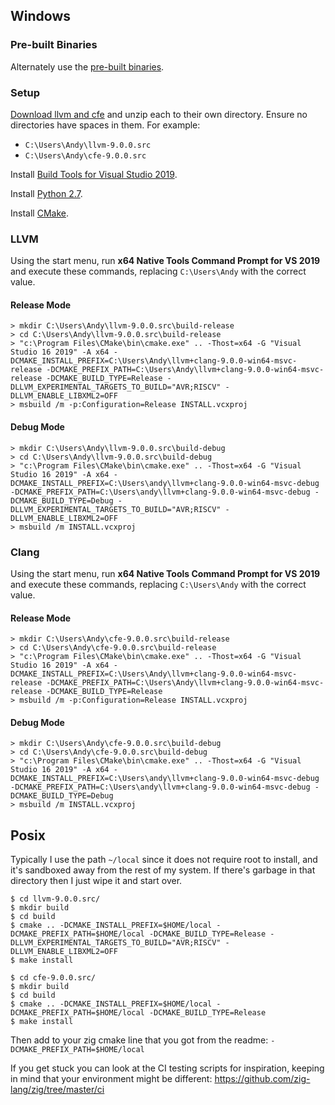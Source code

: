 ## Windows

### Pre-built Binaries

Alternately use the [pre-built binaries](https://github.com/zig-lang/zig/wiki/Building-Zig-on-Windows).

### Setup

[Download llvm and cfe](http://releases.llvm.org/download.html#9.0.0) and unzip each to their own directory. Ensure no directories have spaces in them. For example:

 * `C:\Users\Andy\llvm-9.0.0.src`
 * `C:\Users\Andy\cfe-9.0.0.src`

Install [Build Tools for Visual Studio 2019](https://visualstudio.microsoft.com/downloads/#build-tools-for-visual-studio-2019).

Install [Python 2.7](https://www.python.org).

Install [CMake](http://cmake.org).

### LLVM

Using the start menu, run **x64 Native Tools Command Prompt for VS 2019** and execute these commands, replacing `C:\Users\Andy` with the correct value.

#### Release Mode

```
> mkdir C:\Users\Andy\llvm-9.0.0.src\build-release
> cd C:\Users\Andy\llvm-9.0.0.src\build-release
> "c:\Program Files\CMake\bin\cmake.exe" .. -Thost=x64 -G "Visual Studio 16 2019" -A x64 -DCMAKE_INSTALL_PREFIX=C:\Users\Andy\llvm+clang-9.0.0-win64-msvc-release -DCMAKE_PREFIX_PATH=C:\Users\Andy\llvm+clang-9.0.0-win64-msvc-release -DCMAKE_BUILD_TYPE=Release -DLLVM_EXPERIMENTAL_TARGETS_TO_BUILD="AVR;RISCV" -DLLVM_ENABLE_LIBXML2=OFF
> msbuild /m -p:Configuration=Release INSTALL.vcxproj
```

#### Debug Mode

```
> mkdir C:\Users\Andy\llvm-9.0.0.src\build-debug
> cd C:\Users\Andy\llvm-9.0.0.src\build-debug
> "c:\Program Files\CMake\bin\cmake.exe" .. -Thost=x64 -G "Visual Studio 16 2019" -A x64 -DCMAKE_INSTALL_PREFIX=C:\Users\andy\llvm+clang-9.0.0-win64-msvc-debug -DCMAKE_PREFIX_PATH=C:\Users\andy\llvm+clang-9.0.0-win64-msvc-debug -DCMAKE_BUILD_TYPE=Debug -DLLVM_EXPERIMENTAL_TARGETS_TO_BUILD="AVR;RISCV" -DLLVM_ENABLE_LIBXML2=OFF
> msbuild /m INSTALL.vcxproj
```

### Clang

Using the start menu, run **x64 Native Tools Command Prompt for VS 2019** and execute these commands, replacing `C:\Users\Andy` with the correct value.

#### Release Mode

```
> mkdir C:\Users\Andy\cfe-9.0.0.src\build-release
> cd C:\Users\Andy\cfe-9.0.0.src\build-release
> "c:\Program Files\CMake\bin\cmake.exe" .. -Thost=x64 -G "Visual Studio 16 2019" -A x64 -DCMAKE_INSTALL_PREFIX=C:\Users\Andy\llvm+clang-9.0.0-win64-msvc-release -DCMAKE_PREFIX_PATH=C:\Users\Andy\llvm+clang-9.0.0-win64-msvc-release -DCMAKE_BUILD_TYPE=Release
> msbuild /m -p:Configuration=Release INSTALL.vcxproj
```

#### Debug Mode

```
> mkdir C:\Users\Andy\cfe-9.0.0.src\build-debug
> cd C:\Users\Andy\cfe-9.0.0.src\build-debug
> "c:\Program Files\CMake\bin\cmake.exe" .. -Thost=x64 -G "Visual Studio 16 2019" -A x64 -DCMAKE_INSTALL_PREFIX=C:\Users\andy\llvm+clang-9.0.0-win64-msvc-debug -DCMAKE_PREFIX_PATH=C:\Users\andy\llvm+clang-9.0.0-win64-msvc-debug -DCMAKE_BUILD_TYPE=Debug
> msbuild /m INSTALL.vcxproj
```

## Posix

Typically I use the path `~/local` since it does not require root to install, and it's sandboxed away from the rest of my system. If there's garbage in that directory then I just wipe it and start over.

```
$ cd llvm-9.0.0.src/
$ mkdir build
$ cd build
$ cmake .. -DCMAKE_INSTALL_PREFIX=$HOME/local -DCMAKE_PREFIX_PATH=$HOME/local -DCMAKE_BUILD_TYPE=Release -DLLVM_EXPERIMENTAL_TARGETS_TO_BUILD="AVR;RISCV" -DLLVM_ENABLE_LIBXML2=OFF
$ make install
```

```
$ cd cfe-9.0.0.src/
$ mkdir build
$ cd build
$ cmake .. -DCMAKE_INSTALL_PREFIX=$HOME/local -DCMAKE_PREFIX_PATH=$HOME/local -DCMAKE_BUILD_TYPE=Release
$ make install
```

Then add to your zig cmake line that you got from the readme:
`-DCMAKE_PREFIX_PATH=$HOME/local`

If you get stuck you can look at the CI testing scripts for inspiration, keeping in mind that your environment might be different: https://github.com/zig-lang/zig/tree/master/ci
